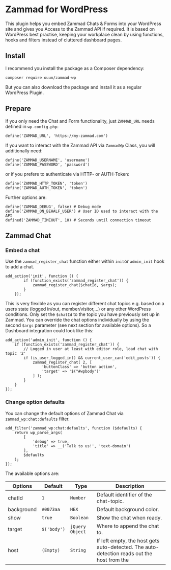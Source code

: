 # Zammad for WordPress

This plugin helps you embed Zammad Chats & Forms into your WordPress site and gives you Access to the Zammad API if required.
It is based on WordPress best practise, keeping your workplace clean by using functions, hooks and filters instead of cluttered dashboard pages.

## Install
I recommend you install the package as a Composer dependency:

`composer require ouun/zammad-wp`

But you can also download the package and install it as a regular WordPress Plugin.

## Prepare

If you only need the Chat and Form functionality, just `ZAMMAD_URL` needs defined in `wp-config.php`:

```
define('ZAMMAD_URL', 'https://my-zammad.com')
```

If you want to interact with the Zammad API via `ZammadWp` Class, you will additionally need:

```
define('ZAMMAD_USERNAME', 'username')
define('ZAMMAD_PASSWORD', 'password')
```

or if you prefere to authenticate via HTTP- or AUTH-Token:

```
define('ZAMMAD_HTTP_TOKEN', 'token')
define('ZAMMAD_AUTH_TOKEN', 'token')
```

Further options are:

```
define('ZAMMAD_DEBUG', false) # Debug mode
define('ZAMMAD_ON_BEHALF_USER') # User ID used to interact with the API
defined('ZAMMAD_TIMEOUT', 10) # Seconds until connection timeout
```

## Zammad Chat

### Embed a chat
Use the `zammad_register_chat` function either within `init`or `admin_init` hook to add a chat.

```
add_action('init', function () {
        if (function_exists('zammad_register_chat')) {
            zammad_register_chat($chatId, $args);
        }
    });
```

This is very flexible as you can register different chat topics e.g. based on a users state (logged in/out, member/visitor,...) or any other WordPress conditions.
Only set the `$chatId` to the topic you have previously set up in Zammad. You can override the chat options individually by using the second `$args` parameter (see next section for available options).
So a Dashboard integration could look like this:

```
add_action('admin_init', function () {
    if (function_exists('zammad_register_chat')) {
        // Logged in user at least with editor role, load chat with topic '2'
        if (is_user_logged_in() && current_user_can('edit_posts')) {
            zammad_register_chat( 2, [
                'buttonClass' => 'button action',
                'target' => '$("#wpbody")'
            ] );
        }
    }
});
```

### Change option defaults
You can change the default options of Zammad Chat via `zammad_wp:chat:defaults` filter.

```
add_filter('zammad_wp:chat:defaults', function ($defaults) {
    return wp_parse_args(
        [
            'debug' => true,
            'title' => __('Talk to us!', 'text-domain')
        ],
        $defaults
    );
});
```

The available options are:

| Options       | Default                            | Type            | Description                                                                                                                                                                                                              |
| ------------- | ---------------------------------- | --------------- | ------------------------------------------------------------------------------------------------------------------------------------------------------------------------------------------------------------------------ |
| chatId        | `1`                                | `Number`        | Default identifier of the chat-topic.                                                                                                                                                                                    |
| background    | `#0073aa`                          | `HEX`           | Default background color.                                                                                                                                                                                                |
| show          | `true`                             | `Boolean`       | Show the chat when ready.                                                                                                                                                                                                |
| target        | `$('body')`                        | `jQuery Object` | Where to append the chat to.                                                                                                                                                                                             |
| host          | `(Empty)`                          | `String`        | If left empty, the host gets auto-detected. The auto-detection reads out the host from the <script> tag. If you don't include it via a <script> tag you need to specify the host.                                        |
| debug         | `false`                            | `Boolean`       | Enables console logging.                                                                                                                                                                                                 |
| title         | `'<strong>Chat</strong> with us!'` | `String`        | Welcome Title shown on the closed chat. Can contain HTML.                                                                                                                                                                |
| fontSize      | `undefined`                        | `String`        | CSS font-size with a unit like 12px, 1.5em. If left to undefined it inherits the font-size of the website.                                                                                                               |
| flat          | `false`                            | `Boolean`       | Removes the shadows for a flat look.                                                                                                                                                                                     |
| buttonClass   | `'open-zammad-chat'`               | `String`        | Add this class to a button on your page that should open the chat.                                                                                                                                                       |
| inactiveClass | `'is-inactive'`                    | `String`        | This class gets added to the button on initialization and gets removed once the chat connection got established.                                                                                                         |
| cssAutoload   | `true`                             | `Boolean`       | Automatically loads the chat.css file. If you want to use your own css, just set it to false.                                                                                                                            |
| cssUrl        | `undefined`                        | `String`        | Location of an external chat.css file.                                                                                                                                                                                   |

## Zammad Forms
Embedding forms is quite similar to embedding a chat. However there are some differences you need to take care of:

- Zammad currently only supports one single form. Sadly there are no topics, yet.
- An element in the DOM is required. It is either the modal trigger, or the form loads within that. This is described in more detail below.

### Embed a form
Please use the `zammad_register_form()` function to add a form. First parameter defines the target DOM element, second allows overwriting default options.

```
add_action('init', function () {
    if (function_exists('zammad_register_form')) {
        zammad_register_form('#feedback-form');
    }
});
```

As mentioned before you can either open the form in a modal or directly embed it into an element. If you want to embed it, set the `modal` option to `false`;
Below an example how you could embed a DOM element via WordPress action into the footer:

```
add_action('wp_footer', function () {
    // This is an example trigger button (modal: true)
    echo '<button id="feedback-form">Open Feedback Modal</div>';

    // This is an example container div the form is embedded in (modal: false)
    echo '<div id="feedback-form"></div>';
});
```

### Change option defaults
You can change the default options of Zammad Form via `zammad_wp:form:defaults` filter.

```
add_filter('zammad_wp:chat:defaults', function ($defaults) {
    return wp_parse_args(
        [
            'debug' => true,
            'title' => __('Talk to us!', 'text-domain')
        ],
        $defaults
    );
});
```

| Options           | Default                                                                       | Type            | Description                                                                                                                                                                                                              |
| ----------------- | ----------------------------------------------------------------------------- | --------------- | ------------------------------------------------------------------------------------------------------------------------------------------------------------------------------------------------------------------------ |
| formElement       | `'#feedback-form'`                                                            | `String`        | DOM Element the form is attached to                                                                                                                                                                                      |
| debug             | `false`                                                                       | `Boolean`       | Enable debugging for implementation.                                                                                                                                                                                     |
| modal             | `true`                                                                        | `Boolean`       | Start modal dialog for form.                                                                                                                                                                                             |
| showTitle         | `true`                                                                        | `Boolean`       | Show title in form.                                                                                                                                                                                                      |
| messageTitle      | `'Feedback Form'`                                                             | `String`        | Form Title                                                                                                                                                                                                               |
| messageSubmit     | `'Submit'`                                                                    | `String`        | Submit Button label                                                                                                                                                                                                      |
| messageThankYou   | `'Thank you for your inquiry (#%s)! We\'ll contact you as soon as possible.'` | `Boolean`       | Thank you message after form submit.                                                                                                                                                                                     |
| attachmentSupport | `false`                                                                       | `Boolean`       | Add attachment option to upload.                                                                                                                                                                                         |


## Build the package

### Webpack config

Webpack config files can be found in `config` folder:

- `webpack.config.dev.js`
- `webpack.config.common.js`
- `webpack.config.prod.js`
- `webpack.settings.js`

In most cases `webpack.settings.js` is the main file which would change from project to project. For example adding or removing entry points for JS and CSS.

### NPM Commands

- `npm run test` (runs phpunit)
- `npm run start` (install dependencies)
- `npm run watch` (watch)
- `npm run build` (build all files)
- `npm run build-release` (build all files for release)
- `npm run dev` (build all files for development)
- `npm run lint-release` (install dependencies and run linting)
- `npm run lint-css` (lint CSS)
- `npm run lint-js` (lint JS)
- `npm run lint-php` (lint PHP)
- `npm run lint` (run all lints)
- `npm run format-js` (format JS using eslint)
- `npm run format` (alias for `npm run format-js`)
- `npm run test-a11y` (run accessibility tests)

### Composer Commands

`composer lint` (lint PHP files)

`composer lint-fix` (lint PHP files and automatically correct coding standard violations)

## Contributing

We welcome pull requests and spirited, but respectful, debates. Please contribute via [pull requests on GitHub](https://github.com/ouun/zammad-wp/compare).

1. Fork it!
2. Create your feature branch: `git checkout -b feature/my-new-feature`
3. Commit your changes: `git commit -am 'Added some great feature!'`
4. Push to the branch: `git push origin feature/my-new-feature`
5. Submit a pull request
